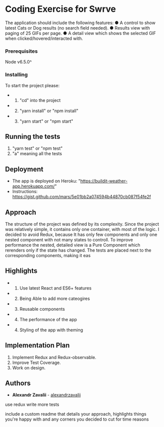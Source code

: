 # Coding Exercise for Swrve

The application should include the following features:
  ● A control to show latest Cats or Dog results (no search field needed).
  ● Results view with paging of 25 GIFs per page.
  ● A detail view which shows the selected GIF when clicked/hovered/interacted with.


### Prerequisites

Node v6.5.0^

### Installing

To start the project please:
* 1. "cd" into the project
* 2. "yarn install" or "npm install"
* 3. "yarn start" or "npm start"

## Running the tests

1. "yarn test" or "npm test"
2. "a" meaning all the tests


## Deployment

*  The app is deployed on Heroku: "https://buildit-weather-app.herokuapp.com/"
*  Instructions: https://gist.github.com/mars/5e01bb2a074594b44870cb087f54fe2f

## Approach

The structure of the project was defined by its complexity. Since the project was relatively simple, it contains only one container, with most of the logic.
I decided to avoid Redux, because It has only few components and only one nested component with not many states to controll. 
To improve performance the nested, detailed view is a Pure Component which rerenders only if the state has changed.
The tests are placed next to the corresponding components, making it eas

## Highlights

* 1. Use latest React and ES6+ features
* 2. Being Able to add more cateogires
* 3. Reusable components
* 4. The performance of the app
* 4. Styling of the app with theming


## Implementation Plan

1. Implement Redux and Redux-observable. 
2. Improve Test Coverage.
3. Work on design.

## Authors

* **Alexandr Zavalii** - [alexandrzavalii](https://github.com/alexandrzavalii)
 


use redux
write more tests



 include a custom readme that details your approach, highlights things you're happy with and any corners you decided to cut for time reasons